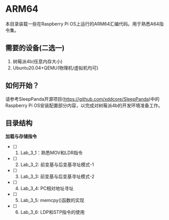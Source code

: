 <!--
 * @Author: Chengsen Dong 1034029664@qq.com
 * @Date: 2023-05-18 18:28:13
 * @LastEditors: Chengsen Dong 1034029664@qq.com
 * @LastEditTime: 2023-05-18 20:22:56
 * @FilePath: /xddcore/OpenOS/src/arm64/README.md
 * @Description: 
 * Copyright (c) 2023 by ${git_name_email}(www.github.com/xddcore), All Rights Reserved. 
-->
# ARM64

本目录装载一些在Raspberry Pi OS上运行的ARM64汇编代码。用于熟悉A64指令集。

## 需要的设备(二选一)

1. 树莓派4b(任意内存大小)
2. Ubuntu20.04+QEMU(物理机/虚拟机均可)

## 如何开始？

请参考SleepPanda开源项目(https://github.com/xddcore/SleepPanda)中的Raspberry Pi OS安装配置部分内容，以完成对树莓派4b的开发环境准备工作。


## 目录结构

**加载与存储指令**

- [ ] 1. Lab_3_1：熟悉MOV和LDR指令
- [ ] 2. Lab_3_2: 前变基与后变基寻址模式-1
- [ ] 3. Lab_3_3: 前变基与后变基寻址模式-2
- [ ] 4. Lab_3_4: PC相对地址寻址
- [ ] 5. Lab_3_5: memcpy()函数的实现
- [ ] 6. Lab_3_6: LDP和STP指令的使用